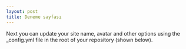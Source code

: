 ```yaml
---
layout: post
title: Deneme sayfası
---
```


Next you can update your site name, avatar and other options using the _config.yml file in the root of your repository (shown below).


